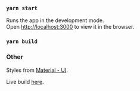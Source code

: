 ### `yarn start`

Runs the app in the development mode.<br />
Open [http://localhost:3000](http://localhost:3000) to view it in the browser.

### `yarn build`

### Other

Styles from [Material - UI](https://material-ui.com/).

Live build [here](https://momoshopping.netlify.app/).
